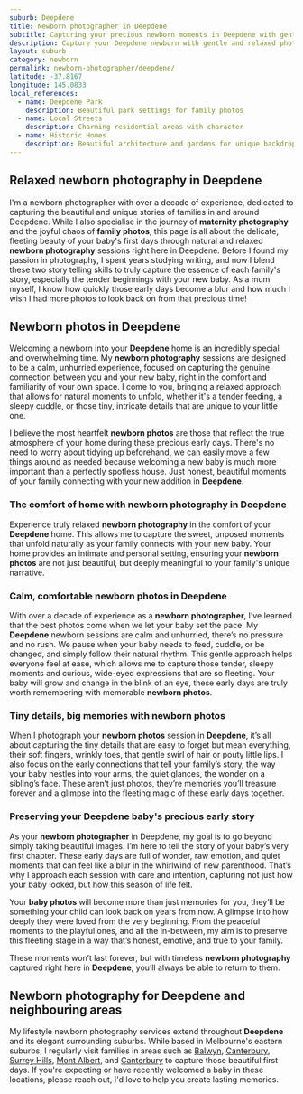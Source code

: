 ```yaml
---
suburb: Deepdene
title: Newborn photographer in Deepdene
subtitle: Capturing your precious newborn moments in Deepdene with gentle photography
description: Capture your Deepdene newborn with gentle and relaxed photography. Newborn sessions are available in your home for maximum comfort and convenience.
layout: suburb
category: newborn
permalink: newborn-photographer/deepdene/
latitude: -37.8167
longitude: 145.0833
local_references:
  - name: Deepdene Park
    description: Beautiful park settings for family photos
  - name: Local Streets
    description: Charming residential areas with character
  - name: Historic Homes
    description: Beautiful architecture and gardens for unique backdrops
---
```


## Relaxed newborn photography in Deepdene

I'm a newborn photographer with over a decade of experience, dedicated to capturing the beautiful and unique stories of families in and around Deepdene. While I also specialise in the journey of **maternity photography** and the joyful chaos of **family photos**, this page is all about the delicate, fleeting beauty of your baby's first days through natural and relaxed **newborn photography** sessions right here in Deepdene. Before I found my passion in photography, I spent years studying writing, and now I blend these two story telling skills to truly capture the essence of each family's story, especially the tender beginnings with your new baby. As a mum myself, I know how quickly those early days become a blur and how much I wish I had more photos to look back on from that precious time!

## Newborn photos in Deepdene

Welcoming a newborn into your **Deepdene** home is an incredibly special and overwhelming time. My **newborn photography** sessions are designed to be a calm, unhurried experience, focused on capturing the genuine connection between you and your new baby, right in the comfort and familiarity of your own space. I come to you, bringing a relaxed approach that allows for natural moments to unfold, whether it's a tender feeding, a sleepy cuddle, or those tiny, intricate details that are unique to your little one.

I believe the most heartfelt **newborn photos** are those that reflect the true atmosphere of your home during these precious early days. There's no need to worry about tidying up beforehand, we can easily move a few things around as needed because welcoming a new baby is much more important than a perfectly spotless house. Just honest, beautiful moments of your family connecting with your new addition in **Deepdene**.

### The comfort of home with newborn photography in Deepdene

Experience truly relaxed **newborn photography** in the comfort of your **Deepdene** home. This allows me to capture the sweet, unposed moments that unfold naturally as your family connects with your new baby. Your home provides an intimate and personal setting, ensuring your **newborn photos** are not just beautiful, but deeply meaningful to your family's unique narrative.

### Calm, comfortable newborn photos in Deepdene

With over a decade of experience as a **newborn photographer**, I’ve learned that the best photos come when we let your baby set the pace. My **Deepdene** newborn sessions are calm and unhurried, there’s no pressure and no rush. We pause when your baby needs to feed, cuddle, or be changed, and simply follow their natural rhythm. This gentle approach helps everyone feel at ease, which allows me to capture those tender, sleepy moments and curious, wide-eyed expressions that are so fleeting. Your baby will grow and change in the blink of an eye, these early days are truly worth remembering with memorable **newborn photos**.

### Tiny details, big memories with newborn photos

When I photograph your **newborn photos** session in **Deepdene**, it’s all about capturing the tiny details that are easy to forget but mean everything, their soft fingers, wrinkly toes, that gentle swirl of hair or pouty little lips. I also focus on the early connections that tell your family’s story, the way your baby nestles into your arms, the quiet glances, the wonder on a sibling’s face. These aren’t just photos, they’re memories you’ll treasure forever and a glimpse into the fleeting magic of these early days together.

### Preserving your Deepdene baby's precious early story

As your **newborn photographer** in Deepdene, my goal is to go beyond simply taking beautiful images. I’m here to tell the story of your baby’s very first chapter. These early days are full of wonder, raw emotion, and quiet moments that can feel like a blur in the whirlwind of new parenthood. That’s why I approach each session with care and intention, capturing not just how your baby looked, but how this season of life felt.

Your **baby photos** will become more than just memories for you, they’ll be something your child can look back on years from now. A glimpse into how deeply they were loved from the very beginning. From the peaceful moments to the playful ones, and all the in-between, my aim is to preserve this fleeting stage in a way that’s honest, emotive, and true to your family.

These moments won’t last forever, but with timeless **newborn photography** captured right here in **Deepdene**, you’ll always be able to return to them.

## Newborn photography for Deepdene and neighbouring areas

My lifestyle newborn photography services extend throughout **Deepdene** and its elegant surrounding suburbs. While based in Melbourne's eastern suburbs, I regularly visit families in areas such as [Balwyn](newborn-photos/balwyn/), [Canterbury](newborn-photos/canterbury/), [Surrey Hills](newborn-photos/surrey-hills/), [Mont Albert](newborn-photos/mont-albert/), and [Canterbury](newborn-photos/canterbury/) to capture those beautiful first days. If you're expecting or have recently welcomed a baby in these locations, please reach out, I'd love to help you create lasting memories.
